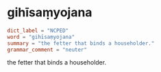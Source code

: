 # gihīsaṃyojana

``` toml
dict_label = "NCPED"
word = "gihīsaṃyojana"
summary = "the fetter that binds a householder."
grammar_comment = "neuter"
```

the fetter that binds a householder.

